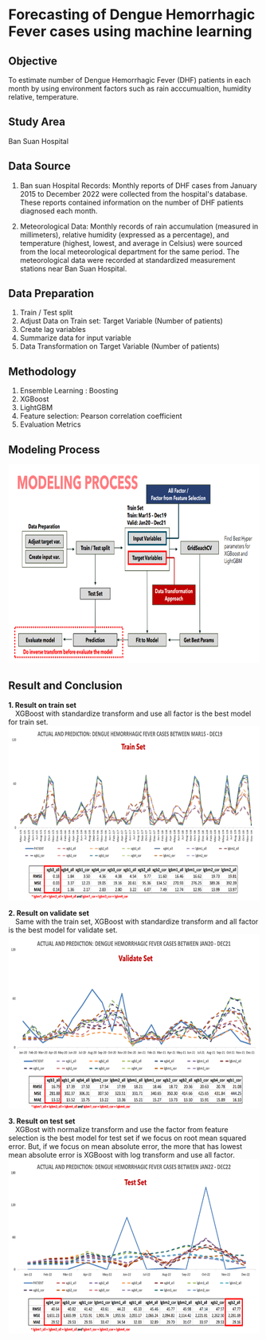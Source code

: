 # Forecasting of Dengue Hemorrhagic Fever cases using machine learning

## Objective
To estimate number of Dengue Hemorrhagic Fever (DHF) patients in each month by using environment factors such as rain acccumualtion, humidity relative, temperature.

## Study Area
Ban Suan Hospital

## Data Source
1. Ban suan Hospital Records:
Monthly reports of DHF cases from January 2015 to December 2022 were collected from the hospital's database. These reports contained information on the number of DHF patients diagnosed each month.

2. Meteorological Data:
Monthly records of rain accumulation (measured in millimeters), relative humidity (expressed as a percentage), and temperature (highest, lowest, and average in Celsius) were sourced from the local meteorological department for the same period. The meteorological data were recorded at standardized measurement stations near Ban Suan Hospital.

## Data Preparation
1. Train / Test split
2. Adjust Data on Train set: Target Variable (Number of patients)
3. Create lag variables
4. Summarize data for input variable
5. Data Transformation on Target Variable (Number of patients)

## Methodology
1. Ensemble Learning : Boosting
2. XGBoost
3. LightGBM
4. Feature selection: Pearson correlation coefficient
5. Evaluation Metrics

## Modeling Process
<img src="Model_Process.png" width="800" height="400"><br>


## Result and Conclusion

__1. Result on train set__<br>
&emsp;XGBoost with standardize transform and use all factor is the best model for train set.
   <img src="ResultTrain.png" width="700" height="350"><br>

__2. Result on validate set__<br>
&emsp;Same with the train set, XGBoost with standardize transform and all factor is the best model for validate set.
   <img src="ResultValidate.png" width="700" height="350"><br>

__3. Result on test set__<br>
&emsp;XGBost with normalize transform and use the factor from feature selection is the best model for test set if we focus on root mean squared error.
But, if we focus on mean absolute error, the more that has lowest mean absolute error is XGBoost with log transform and use all factor.
   <img src="ResultTest.png" width="700" height="350"><br>
   




    
